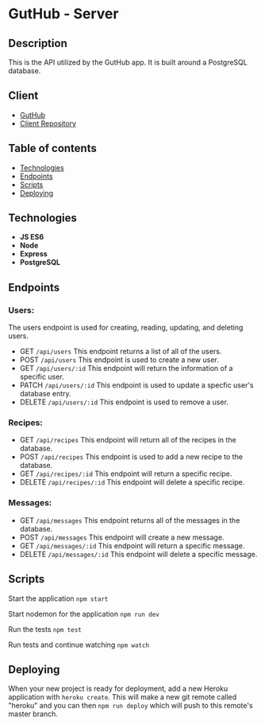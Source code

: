 # GutHub - Server

## Description

This is the API utilized by the GutHub app. It is built around a PostgreSQL database.

## Client
- [GutHub](https://gut-hub.vercel.app/)
- [Client Repository](https://github.com/manniecut/gut-hub)

## Table of contents

*  [Technologies](#technologies)
*  [Endpoints](#endpoints)
*  [Scripts](#scripts)
*  [Deploying](#deploying)

## Technologies

- **JS ES6**
- **Node**
- **Express**
- **PostgreSQL**

## Endpoints

### Users:
The users endpoint is used for creating, reading, updating, and deleting users.
 - GET `/api/users`
 This endpoint returns a list of all of the users.
 - POST `/api/users`
 This endpoint is used to create a new user.
 - GET `/api/users/:id`
 This endpoint will return the information of a specific user.
 - PATCH `/api/users/:id`
 This endpoint is used to update a specfic user's database entry.
 - DELETE `/api/users/:id`
 This endpoint is used to remove a user.
### Recipes:
 - GET `/api/recipes`
 This endpoint will return all of the recipes in the database.
 - POST `/api/recipes`
 This endpoint is used to add a new recipe to the database.
 - GET `/api/recipes/:id`
 This endpoint will return a specific recipe.
 - DELETE `/api/recipes/:id`
 This endpoint will delete a specific recipe.
### Messages:
 - GET `/api/messages`
 This endpoint returns all of the messages in the database.
 - POST `/api/messages`
 This endpoint will create a new message.
 - GET `/api/messages/:id`
 This endpoint will return a specific message.
 - DELETE `/api/messages/:id`
 This endpoint will delete a specific message.

## Scripts

Start the application `npm start`

Start nodemon for the application `npm run dev`

Run the tests `npm test`

Run tests and continue watching `npm watch`

## Deploying

When your new project is ready for deployment, add a new Heroku application with `heroku create`. This will make a new git remote called "heroku" and you can then `npm run deploy` which will push to this remote's master branch.
